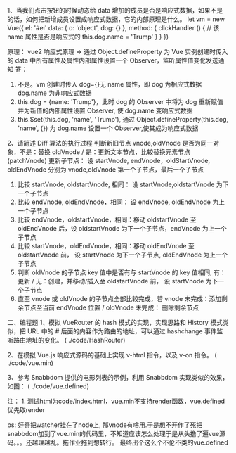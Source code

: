 1、当我们点击按钮的时候动态给 data 增加的成员是否是响应式数据，如果不是的话，如何把新增成员设置成响应式数据，它的内部原理是什么。
let vm = new Vue({
el: '#el'
data: {
o: 'object',
dog: {}
},
method: {
clickHandler () {
// 该 name 属性是否是响应式的
this.dog.name = 'Trump'
}
}
})

原理： vue2 响应式原理 => 通过 Object.defineProperty 为 Vue 实例创建时传入的 data 中所有属性及属性内部属性设置一个 Observer，监听属性值变化发送通知
答：

1. 不是。vm 创建时传入 dog={}无 name 属性，即 dog 为相应式数据 dog.name 为非响应式数据
2. this.dog = {name: 'Trump'}，此时 dog 的 Observer 中将为 dog 重新赋值并为新值的内部属性设置 Observer, 使 dog.name 变响应式数据
3. this.\$set(this.dog, 'name', 'Trump'), 通过 Object.defineProperty(this.dog, 'name', {}) 为 dog.name 设置一个 Observer,使其成为响应式数据

2、请简述 Diff 算法的执行过程
判断新旧节点 vnode,oldVnode 是否为同一对象，不是：替换 oldVnode / 是：更新文本节点，比较替换元素节点 (patchVnode)
更新子节点：
设 startVnode, endVnode，oldStartVnode, oldEndVnode 分别为 vnode,oldVnode 第一个子节点，最后一个子节点

1. 比较 startVnode, oldstartVnode, 相同： 设 startVnode,oldstartVnode 为下一个子节点
2. 比较 endVnode, oldEndVnode，相同： 设 endVnode, oldEndVnode 为上一个子节点
3. 比较 endVnode，oldstartVnode，相同：移动 oldstartVnode 至 oldEndVnode 后，设 oldstartVnode 为下一个子节点，endVnode 为上一个子节点
4. 比较 startVnode，oldEndVnode，相同：移动 oldEndVnode 至 oldstartVnode 前， 设 startVnode 为下一个子节点, oldEndVnode 为上一个子节点
5. 判断 oldVnode 的子节点 key 值中是否有与 startVnode 的 key 值相同, 有：更新 / 无：创建，并移动/插入至 oldstartVnode 前， 设 startVnode 为下一个子节点
6. 直至 vnode 或 oldVnode 的子节点全部比较完成，若 vnode 未完成：添加剩余节点至当前 endVnode 位置 / oldVnode 未完成： 删除剩余节点

二、编程题
1、模拟 VueRouter 的 hash 模式的实现，实现思路和 History 模式类似，把 URL 中的 # 后面的内容作为路由的地址，可以通过 hashchange 事件监听路由地址的变化。
( ./code/HashRouter)

2、在模拟 Vue.js 响应式源码的基础上实现 v-html 指令，以及 v-on 指令。
( ./code/vue.min)

3、参考 Snabbdom 提供的电影列表的示例，利用 Snabbdom 实现类似的效果，如图：
( ./code/vue.defined)

注： 1. 测试html为code/index.html，vue.min不支持render函数，vue.defined优先取render

ps: 好奇把watcher挂在了node上, 那vnode有啥用.于是想不开作了死把snabbdom加到了vue.min的代码里，不知道应该怎么处理于是从头撸了遍vue源码。。。还越理越乱。拖作业拖到想转行。 最终出个这么个不伦不类的vue.defined